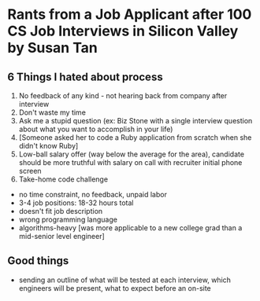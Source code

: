 # Rants from a Job Applicant after 100 CS Job Interviews in Silicon Valley by Susan Tan
## 6 Things I hated about process
 1. No feedback of any kind - not hearing back from company after interview
 2. Don't waste my time
 3. Ask me a stupid question (ex: Biz Stone with a single interview question about what you want to accomplish in your life)
 4. [Someone asked her to code a Ruby application from scratch when she didn't know Ruby]
 5. Low-ball salary offer (way below the average for the area), candidate should be more truthful with salary on call with recruiter initial phone screen
 6. Take-home code challenge
  * no time constraint, no feedback, unpaid labor
  * 3-4 job positions: 18-32 hours total
  * doesn't fit job description
  * wrong programming language
  * algorithms-heavy [was more applicable to a new college grad than a mid-senior level engineer]
## Good things
 * sending an outline of what will be tested at each interview, which engineers will be present, what to expect before an on-site
